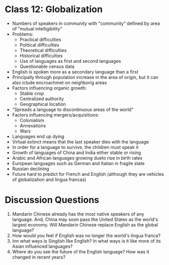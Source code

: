 # Class 12: Globalization
- Numbers of speakers in community with "community" defined by area of "mutual intelligibility"
- Problems:
	- Practical difficulties
	- Political difficulties
	- Theoretical difficulties
	- Historical difficulties
	- Use of languages as first and second languages
	- Questionable census data
- English is spoken more as a secondary language than a first
- Principally through population increase in the area of origin, but it can also iclude encroachmet on neighborig areas
- Factors influencing organic growth:
	- Stable crop
	- Centralized authority
	- Geographical location
- "Spreads a language to discontinuous areas of the world"
- Factors influencing mergers/acquisitions:
	- Colonialism
	- Annexations
	- Wars
- Languages end up dying
- Virtual extinct means that the last speaker dies with the language
- In order for a language to survive, the children must speak it
- Growth of languages of China and India either stable or rising
- Arabic and African languages growing dueto rise in birth rates
- European languages such as German and Italian in fragile state
- Russian declining
- Future hard to predict for French and English (although they are vehicles of globalization and lingua francas)
# Discussion Questions
1. Mandarin Chinese already has the most native speakers of any language. And, China may soon pass the United States as the world's largest economy. Will Mandarin Chinese replace English as the global language?
2. How would you feel if English was no longer the world's lingua franca?
3. Inn what ways is Singlish like English? In what ways is it like more of its Asian influenced languages?
4. Where do you see the future of the English language? How was it changed in recent years?
